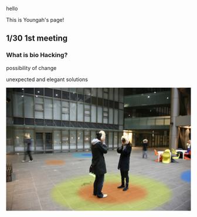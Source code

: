 hello

This is Youngah's page!

## 1/30 1st meeting
### What is bio Hacking?

possibility of change

unexpected and elegant solutions

![Test Image](/participants/youngah/image/_tt0_2_s.jpg)

